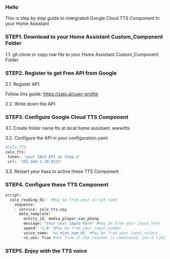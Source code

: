 ### Hello

This is step by step guide to intergrated Google Cloud TTS Component to your Home Assistant

### STEP1. Download to your Home Assistant Custom_Component Folder

1.1. git clone or copy row file to your Home Assistant Custom_Component Folder

### STEP2. Register to get Free API from Google

2.1. Register API:

Follow this guide: https://zalo.ai/user-profile

2.2. Write down the API:

### STEP3. Configure Google Cloud TTS Component

3.1. Create folder name tts at local home assistant: www/tts

3.2. Configure the API in your configuration.yaml

```sh
#Zalo TTS
zalo_tts:
 token: 'your ZALO API at Step 2' 
 url: '192.168.1.10:8123'

```
3.3. Restart your hass to active these TTS Component

### STEP4. Configure these TTS Component
```sh
script:
  zalo_reading_01:  #May be from your script name
    sequence:  
    - service: zalo_tts.say
      data_template:
        entity_id: media_player.van_phong
        message: "Your text input here" #May be from your input_text
        speed: '1.0' #May be from your input_number
        voice_name: 'nu_mien_nam_01' #May be from your input_select
        re_use: True #Set True if the content is constance, you'd like to re use in the next time, set False if the content is variable, cant not use in the next time 
```
### STEP5.  Enjoy with the TTS voice
